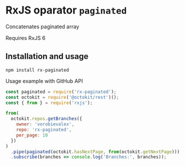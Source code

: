 # RxJS oparator `paginated`

Concatenates paginated array

Requires RxJS 6

## Installation and usage

`npm install rx-paginated`

Usage example with GitHub API

```js
const paginated = require('rx-paginated');
const octokit = require('@octokit/rest')();
const { from } = require('rxjs');

from(
  octokit.repos.getBranches({
    owner: 'vorobievalex',
    repo: 'rx-paginated',
    per_page: 10
  })
)
  .pipe(paginated(octokit.hasNextPage, from(octokit.getNextPage)))
  .subscribe(branches => console.log('Branches:', branches));
```
